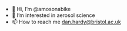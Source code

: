 - 👋 Hi, I’m @amosonabike
- 👀 I’m interested in aerosol science
- 📫 How to reach me dan.hardy@bristol.ac.uk
